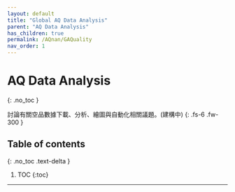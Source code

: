 ```yaml
---
layout: default
title: "Global AQ Data Analysis"
parent: "AQ Data Analysis"
has_children: true
permalink: /AQnan/GAQuality
nav_order: 1
---
```


# AQ Data Analysis
{: .no_toc }


討論有關空品數據下載、分析、繪圖與自動化相關議題。(建構中)
{: .fs-6 .fw-300 }

## Table of contents
{: .no_toc .text-delta }

1. TOC
{:toc}

---



